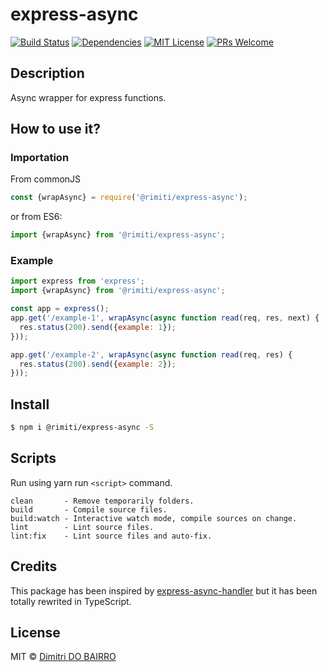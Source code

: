 # express-async

[![Build Status][travis-badge]][travis]
[![Dependencies][prod-dependencies-badge]][prod-dependencies]
[![MIT License][license-badge]][LICENSE]
[![PRs Welcome][prs-badge]][prs]

## Description

Async wrapper for express functions.

## How to use it?

### Importation

From commonJS

```js
const {wrapAsync} = require('@rimiti/express-async');
```

or from ES6:

```js
import {wrapAsync} from '@rimiti/express-async';
```

### Example

```js
import express from 'express';
import {wrapAsync} from '@rimiti/express-async';

const app = express();
app.get('/example-1', wrapAsync(async function read(req, res, next) {
  res.status(200).send({example: 1});
}));

app.get('/example-2', wrapAsync(async function read(req, res) {
  res.status(200).send({example: 2});
}));
```

## Install

```bash
$ npm i @rimiti/express-async -S
```

## Scripts

Run using yarn run `<script>` command.

    clean       - Remove temporarily folders.
    build       - Compile source files.
    build:watch - Interactive watch mode, compile sources on change.
    lint        - Lint source files.
    lint:fix    - Lint source files and auto-fix.

## Credits

This package has been inspired by [express-async-handler](https://github.com/Abazhenov/express-async-handler) but 
it has been totally rewrited in TypeScript.

## License

MIT © [Dimitri DO BAIRRO](https://github.com/rimiti/express-async/blob/master/LICENSE)

[prod-dependencies-badge]: https://david-dm.org/rimiti/express-async/status.svg
[prod-dependencies]: https://david-dm.org/rimiti/express-async
[travis-badge]: https://travis-ci.org/rimiti/express-async.svg?branch=master
[travis]:https://travis-ci.org/rimiti/express-async
[license-badge]: https://img.shields.io/badge/license-MIT-blue.svg?style=flat-square
[license]: https://github.com/rimiti/express-async/blob/master/LICENSE
[prs-badge]: https://img.shields.io/badge/PRs-welcome-brightgreen.svg?style=flat-square
[prs]: http://makeapullrequest.com
